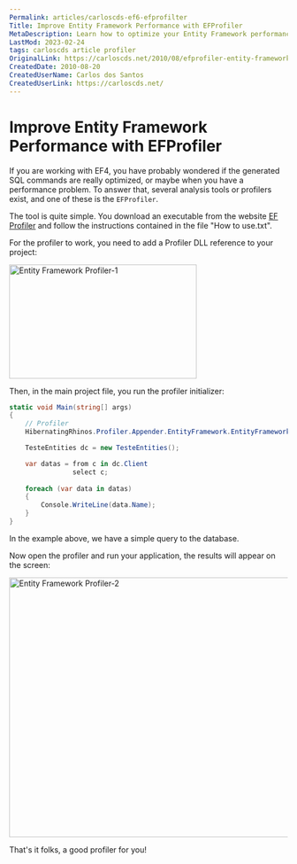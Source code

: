 ```yaml
---
Permalink: articles/carloscds-ef6-efprofilter
Title: Improve Entity Framework Performance with EFProfiler
MetaDescription: Learn how to optimize your Entity Framework performance with EFProfiler, a simple analysis tool that helps you identify and fix performance issues.
LastMod: 2023-02-24
tags: carloscds article profiler
OriginalLink: https://carloscds.net/2010/08/efprofiler-entity-framework-profiler/
CreatedDate: 2010-08-20
CreatedUserName: Carlos dos Santos
CreatedUserLink: https://carloscds.net/
---
```


# Improve Entity Framework Performance with EFProfiler

If you are working with EF4, you have probably wondered if the generated SQL commands are really optimized, or maybe when you have a performance problem. To answer that, several analysis tools or profilers exist, and one of these is the `EFProfiler`.

The tool is quite simple. You download an executable from the website [EF Profiler](https://hibernatingrhinos.com/products/EFProf) and follow the instructions contained in the file "How to use.txt".

For the profiler to work, you need to add a Profiler DLL reference to your project:

<img src="https://carloscds.net/wp-content/uploads/2010/08/image_thumb2.png" width="339" height="206" alt="Entity Framework Profiler-1">

Then, in the main project file, you run the profiler initializer:

```csharp
static void Main(string[] args)
{
    // Profiler
    HibernatingRhinos.Profiler.Appender.EntityFramework.EntityFrameworkProfiler.Initialize();

    TesteEntities dc = new TesteEntities();

    var datas = from c in dc.Client
                select c;
                
    foreach (var data in datas)
    {
        Console.WriteLine(data.Name);
    }
}
```

In the example above, we have a simple query to the database.

Now open the profiler and run your application, the results will appear on the screen:

<img src="https://carloscds.net/wp-content/uploads/2010/08/image_thumb4.png" width="883" height="469" alt="Entity Framework Profiler-2">

That's it folks, a good profiler for you!